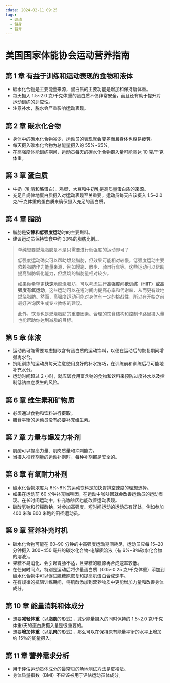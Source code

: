 ```yaml
---
cdate: 2024-02-11 09:25
tags:
  - 运动
  - 健身
  - 营养
---
```


# 美国国家体能协会运动营养指南

## 第 1 章 有益于训练和运动表现的食物和液体

- 碳水化合物是主要能量来源，蛋白质的主要功能是增加和保持瘦体重。
- 每天摄入 1.5~2.0 克/千克体重的蛋白质不仅非常安全，而且还有助于提升对运动训练的适应性。
- 注意补水，脱水会严重影响运动表现。

## 第 2 章 碳水化合物

- 身体中的碳水化合物减少，运动员的表现就会变差而且身体也容易疲劳。
- 每天摄入碳水化合物为总能量摄入的 55%~65%。
- 在高强度体能训练期间，运动员每天的碳水化合物摄入量可能高达 10 克/千克体重。

## 第 3 章 蛋白质

- 牛奶（乳清和酪蛋白）、鸡蛋、大豆和牛初乳是高质量蛋白质的来源。
- 充足且规律地蛋白质摄入对运动表现至关重要，运动员每天应该摄入 1.5~2.0 克/千克体重的蛋白质来确保摄入充足的蛋白质。

## 第 4 章 脂肪

- 脂肪是**安静和低强度运动**时的主要燃料。
- 建议运动员保持饮食中约 30%的脂肪比例。、

> 单纯想要燃烧脂肪是不是只需要进行低强度的运动即可？
> 
> 低强度运动确实可以帮助燃烧脂肪，但效果可能相对较慢。低强度运动主要依赖脂肪作为能量来源，例如慢跑、散步、骑自行车等。这些运动可以帮助提高脂肪氧化能力，但燃烧的脂肪量相对较少。
> 
> 如果你希望更**快速**地燃烧脂肪，可以考虑进行**高强度间歇训练（HIIT）或高强度有氧运动**。这些运动可以在短时间内提高心率和代谢率，从而更有效地燃烧脂肪。然而，高强度运动可能对身体有一定的挑战性，所以在开始之前最好咨询医生或专业教练的建议。
> 
> 此外，饮食也是燃烧脂肪的重要因素。合理的饮食结构和控制卡路里摄入量也能帮助你达到减脂的目标。

## 第 5 章 体液

- 运动员可能需要考虑摄取含有蛋白质的运动饮料，以便在运动后的恢复期间增强再水合。
- 抗阻训练的运动员每天注意使用良好的补水技巧，在训练前和训练后尽可能地补充水分。
- 运动时间超过 2 小时，就应该食用富含钠的食物和饮料来预防过度补水以及控制低钠血症发生的风险。

## 第 6 章 维生素和矿物质

- 必须通过食物和饮料进行摄取。
- 膳食平衡的运动员没有必要补充维生素。

## 第 7 章 力量与爆发力补剂

- 肌酸可以提高力量、肌肉质量和冲刺能力。
- 当摄入推荐剂量的运动补剂时，每种补剂都是安全的。

## 第 8 章 有氧耐力补剂

- 碳水化合物浓度为 6%~8%的运动饮料是加快胃排空速度的理想选择。
- 如果在运动前 60 分钟补充咖啡因，在运动中咖啡因就会改善运动员的运动表现。在长时间运动中，补充咖啡因也能改善运动表现。
- 碳酸氢钠和柠檬酸钠，对参加高强度、短时间运动的运动员有好处，例如参加 400 米和 800 米跑的田径运动员。

## 第 9 章 营养补充时机

- 碳水化合物可能在 60~90 分钟的中高强度运动期间耗尽，运动员应每 15~20 分钟摄入 300~450 毫升的碳水化合物-电解质溶液（有 6%~8％碳水化合物的溶液）。
- 果糖不易消化、会引起胃肠不适，且果糖的糖原再合成速率较低。
- 在任何时间点，特别是运动后将少量蛋白质（0.15~0.25 克/千克体重）添加到碳水化合物中可以促进肌糖原恢复和提高肌蛋白合成速率。
- 在有规律的抗阻训练期间，将肌酸添加到营养物质中更能增加力量和改善身体成分。

## 第 10 章 能量消耗和体成分

- 想要**减轻体重**（以**脂肪**的形式），减少能量摄入的同时保持的 1.5~2.0 克/千克体重/天的蛋白质摄入量是很重要的。
- 想要**增加体重**（以**肌肉**的形式），那么可以在保持原有能量平衡的水平上增加约 15%的能量摄入。

## 第 11 章 营养需求分析

- 用于评估运动员体成分的最常见的场地测试方法是皮褶法。
- 身体质量指数（BMI）不应该被用于评估运动员体成分。